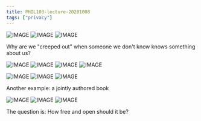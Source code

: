 ```yaml
---
title: PHIL103-lecture-20201008
tags: ["privacy"]
---
```


![IMAGE](/88EEEA78113FF9C482157CE74A37D3A2.jpg)
![IMAGE](/7FC270BDC089BE9123EEF84B0E207A4E.jpg)
![IMAGE](/8541452769B7398315E156E39B6DA3FB.jpg)

Why are we "creeped out" when someone we don't know knows something about us?

![IMAGE](/E89792CAF98B17F5027005BD1F14C267.jpg)
![IMAGE](/407786DC203A1D4852C6D956BEC55A21.jpg)
![IMAGE](/BEB608354FCC259F6B6A6079C1F727E0.jpg)
![IMAGE](/9B0446F8F87A1CB7C3EBCA5BC859A2AB.jpg)

![IMAGE](/10985B031081C90A257A6A6835D56413.jpg)
![IMAGE](/9652AA5E535BB6A36045DB9F96DF9A8F.jpg)
![IMAGE](/C1EF99254DED371E65549F4017A14A49.jpg)

Another example: a jointly authored book

![IMAGE](/E992B79E97573A36008EE35E07F22231.jpg)
![IMAGE](/3A7297EE0C416EF15859E6F9D60ACDFD.jpg)
![IMAGE](/C3B30A501317D87B6FCF6E9E1501AE07.jpg)

The question is: How free and open should it be?
